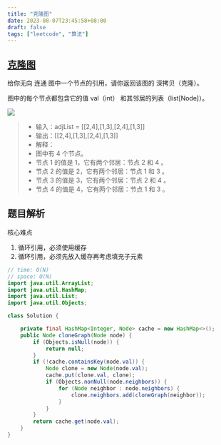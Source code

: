 ```yaml
---
title: "克隆图"
date: 2023-08-07T23:45:58+08:00
draft: false
tags: ["leetcode", "算法"]
---
```


## [克隆图](https://leetcode.cn/problems/clone-graph/)

给你无向 连通 图中一个节点的引用，请你返回该图的 深拷贝（克隆）。

图中的每个节点都包含它的值 val（int） 和其邻居的列表（list[Node]）。


![](https://assets.leetcode-cn.com/aliyun-lc-upload/uploads/2020/02/01/133_clone_graph_question.png)

>- 输入：adjList = [[2,4],[1,3],[2,4],[1,3]]
>- 输出：[[2,4],[1,3],[2,4],[1,3]]
>- 解释：
>- 图中有 4 个节点。
>- 节点 1 的值是 1，它有两个邻居：节点 2 和 4 。
>- 节点 2 的值是 2，它有两个邻居：节点 1 和 3 。
>- 节点 3 的值是 3，它有两个邻居：节点 2 和 4 。
>- 节点 4 的值是 4，它有两个邻居：节点 1 和 3 。


## 题目解析

核心难点
1. 循环引用，必须使用缓存
2. 循环引用，必须先放入缓存再考虑填充子元素

```java
// time: O(N)
// space: O(N)
import java.util.ArrayList;
import java.util.HashMap;
import java.util.List;
import java.util.Objects;

class Solution {

    private final HashMap<Integer, Node> cache = new HashMap<>();
    public Node cloneGraph(Node node) {
        if (Objects.isNull(node)) {
            return null;
        }
        if (!cache.containsKey(node.val)) {
            Node clone = new Node(node.val);
            cache.put(clone.val, clone);
            if (Objects.nonNull(node.neighbors)) {
                for (Node neighbor : node.neighbors) {
                    clone.neighbors.add(cloneGraph(neighbor));
                }
            }
        }
        return cache.get(node.val);
    }
}
```

